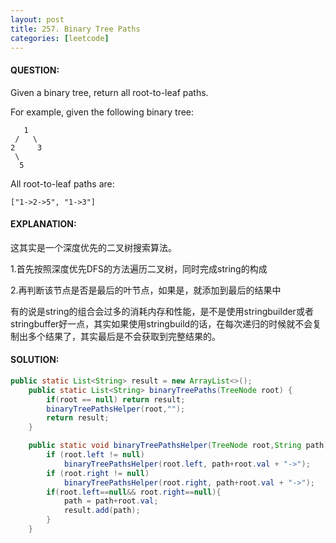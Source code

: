 ```yaml
---
layout: post
title: 257. Binary Tree Paths
categories: [leetcode]
---
```


#### QUESTION:

Given a binary tree, return all root-to-leaf paths.

For example, given the following binary tree:

```
   1
 /   \
2     3
 \
  5

```

All root-to-leaf paths are:

```
["1->2->5", "1->3"]
```

#### EXPLANATION:

这其实是一个深度优先的二叉树搜索算法。

1.首先按照深度优先DFS的方法遍历二叉树，同时完成string的构成

2.再判断该节点是否是最后的叶节点，如果是，就添加到最后的结果中



有的说是string的组合会过多的消耗内存和性能，是不是使用stringbuilder或者stringbuffer好一点，其实如果使用stringbuild的话，在每次递归的时候就不会复制出多个结果了，其实最后是不会获取到完整结果的。

#### SOLUTION:

```java
public static List<String> result = new ArrayList<>();
    public static List<String> binaryTreePaths(TreeNode root) {
        if(root == null) return result;
        binaryTreePathsHelper(root,"");
        return result;
    }

    public static void binaryTreePathsHelper(TreeNode root,String path){
        if (root.left != null)
            binaryTreePathsHelper(root.left, path+root.val + "->");
        if (root.right != null)
            binaryTreePathsHelper(root.right, path+root.val + "->");
        if(root.left==null&& root.right==null){
            path = path+root.val;
            result.add(path);
        }
    }

```

